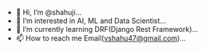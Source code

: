 - 👋 Hi, I’m @shahuji...
- 👀 I’m interested in AI, ML and Data Scientist...
- 🌱 I’m currently learning DRF(Django Rest Framework)...
- 📫 How to reach me Email(vshahu47@gmail.com)...

<!---
shahuji/shahuji is a ✨ special ✨ repository because its `README.md` (this file) appears on your GitHub profile.
You can click the Preview link to take a look at your changes.
- 💞️ Sorry, I’m not looking to collaborate...
--->
